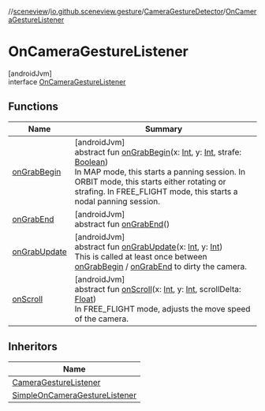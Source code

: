 //[sceneview](../../../../index.md)/[io.github.sceneview.gesture](../../index.md)/[CameraGestureDetector](../index.md)/[OnCameraGestureListener](index.md)

# OnCameraGestureListener

[androidJvm]\
interface [OnCameraGestureListener](index.md)

## Functions

| Name | Summary |
|---|---|
| [onGrabBegin](on-grab-begin.md) | [androidJvm]<br>abstract fun [onGrabBegin](on-grab-begin.md)(x: [Int](https://kotlinlang.org/api/latest/jvm/stdlib/kotlin/-int/index.html), y: [Int](https://kotlinlang.org/api/latest/jvm/stdlib/kotlin/-int/index.html), strafe: [Boolean](https://kotlinlang.org/api/latest/jvm/stdlib/kotlin/-boolean/index.html))<br>In MAP mode, this starts a panning session. In ORBIT mode, this starts either rotating or strafing. In FREE_FLIGHT mode, this starts a nodal panning session. |
| [onGrabEnd](on-grab-end.md) | [androidJvm]<br>abstract fun [onGrabEnd](on-grab-end.md)() |
| [onGrabUpdate](on-grab-update.md) | [androidJvm]<br>abstract fun [onGrabUpdate](on-grab-update.md)(x: [Int](https://kotlinlang.org/api/latest/jvm/stdlib/kotlin/-int/index.html), y: [Int](https://kotlinlang.org/api/latest/jvm/stdlib/kotlin/-int/index.html))<br>This is called at least once between [onGrabBegin](on-grab-begin.md) / [onGrabEnd](on-grab-end.md) to dirty the camera. |
| [onScroll](on-scroll.md) | [androidJvm]<br>abstract fun [onScroll](on-scroll.md)(x: [Int](https://kotlinlang.org/api/latest/jvm/stdlib/kotlin/-int/index.html), y: [Int](https://kotlinlang.org/api/latest/jvm/stdlib/kotlin/-int/index.html), scrollDelta: [Float](https://kotlinlang.org/api/latest/jvm/stdlib/kotlin/-float/index.html))<br>In FREE_FLIGHT mode, adjusts the move speed of the camera. |

## Inheritors

| Name |
|---|
| [CameraGestureListener](../../../io.github.sceneview/-scene-view/-camera-gesture-listener/index.md) |
| [SimpleOnCameraGestureListener](../-simple-on-camera-gesture-listener/index.md) |
